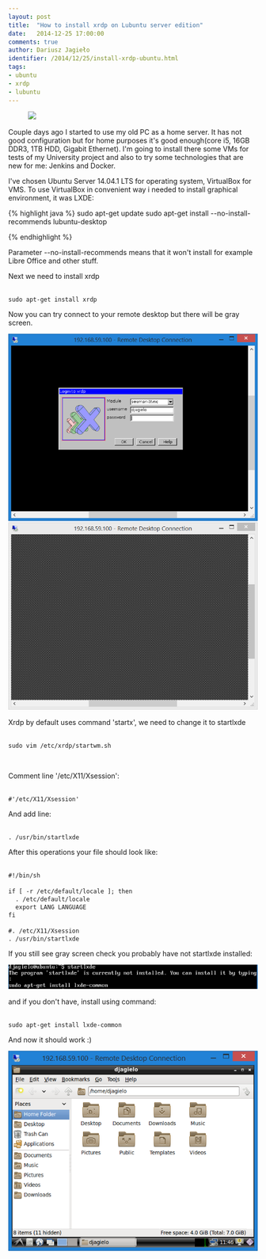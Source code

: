 ```yaml
---
layout: post
title:  "How to install xrdp on Lubuntu server edition"
date:   2014-12-25 17:00:00
comments: true
author: Dariusz Jagieło
identifier: /2014/12/25/install-xrdp-ubuntu.html
tags:
- ubuntu
- xrdp
- lubuntu
---
```

<figure class="aligncenter">
    <img src="https://upload.wikimedia.org/wikipedia/commons/2/27/Lubuntu_logo.svg" />
</figure>


Couple days ago I started to use my old PC as a home server. It has not good configuration but for home purposes it's good enough(core i5, 16GB DDR3, 1TB HDD, Gigabit Ethernet). I'm going to install there some VMs for tests of my University project and also to try some technologies that are new for me: Jenkins and Docker.

<!--more-->

I've chosen Ubuntu Server 14.04.1 LTS for operating system, VirtualBox for VMS. To use VirtualBox in convenient way i needed to install graphical environment, it was LXDE:
<br />

{% highlight java %}
sudo apt-get update
sudo apt-get install --no-install-recommends lubuntu-desktop


{% endhighlight %}


Parameter --no-install-recommends means that it won't install for example Libre Office and other stuff.

Next we need to install xrdp

<pre>
<code class="bash">
sudo apt-get install xrdp
</code></pre>

Now you can try connect to your remote desktop but there will be gray screen.

<div>
<center>
	<a class="fancybox" rel="group" href="/images/posts/26_12_2014/2.PNG"><img class="fb20" src="/images/posts/26_12_2014/2.PNG" alt="" /></a>
	<a class="fancybox" rel="group" href="/images/posts/26_12_2014/3.PNG"><img class="fb20" src="/images/posts/26_12_2014/3.PNG" alt="" /></a>
</center>
</div>

Xrdp by default uses command 'startx', we need to change it to startlxde

<pre><code class="bash">
sudo vim /etc/xrdp/startwm.sh
</code></pre>

<br />

Comment line '/etc/X11/Xsession':

<pre><code class="bash">
#'/etc/X11/Xsession'
</code></pre>

And add line:

<pre><code class="bash">
. /usr/bin/startlxde
</code></pre>

After this operations your file should look like:

<pre><code class="bash">
#!/bin/sh

if [ -r /etc/default/locale ]; then
  . /etc/default/locale
  export LANG LANGUAGE
fi

#. /etc/X11/Xsession
. /usr/bin/startlxde
</code></pre>

If you still see gray screen check you probably have not startlxde installed:

  <a class="fancybox" rel="group" href="/images/posts/26_12_2014/5.PNG"><img class="center post-image" src="/images/posts/26_12_2014/5.PNG" alt="" /></a>

and if you don't have, install using command:

<pre><code class="bash">
sudo apt-get install lxde-common
</code></pre>


And now it should work :)

  <a class="fancybox" href="/images/posts/26_12_2014/6.PNG" title="Orange" rel="group">
        <img class="center fb50 post-image" src="/images/posts/26_12_2014/6.PNG" alt="Orange">
  </a>
